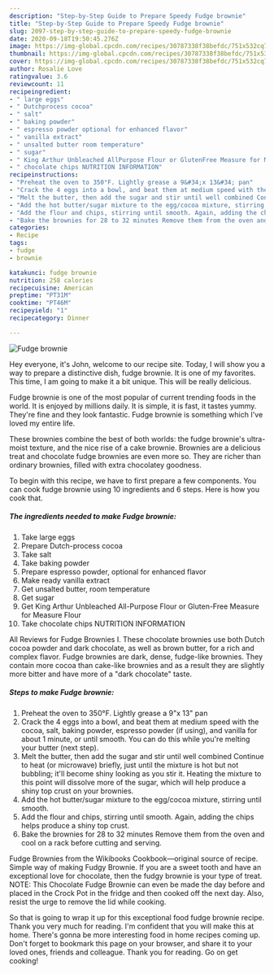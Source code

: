 ```yaml
---
description: "Step-by-Step Guide to Prepare Speedy Fudge brownie"
title: "Step-by-Step Guide to Prepare Speedy Fudge brownie"
slug: 2097-step-by-step-guide-to-prepare-speedy-fudge-brownie
date: 2020-09-18T19:50:45.276Z
image: https://img-global.cpcdn.com/recipes/30787338f38befdc/751x532cq70/fudge-brownie-recipe-main-photo.jpg
thumbnail: https://img-global.cpcdn.com/recipes/30787338f38befdc/751x532cq70/fudge-brownie-recipe-main-photo.jpg
cover: https://img-global.cpcdn.com/recipes/30787338f38befdc/751x532cq70/fudge-brownie-recipe-main-photo.jpg
author: Rosalie Love
ratingvalue: 3.6
reviewcount: 11
recipeingredient:
- " large eggs"
- " Dutchprocess cocoa"
- " salt"
- " baking powder"
- " espresso powder optional for enhanced flavor"
- " vanilla extract"
- " unsalted butter room temperature"
- " sugar"
- " King Arthur Unbleached AllPurpose Flour or GlutenFree Measure for Measure Flour"
- " chocolate chips NUTRITION INFORMATION"
recipeinstructions:
- "Preheat the oven to 350°F. Lightly grease a 9&#34;x 13&#34; pan"
- "Crack the 4 eggs into a bowl, and beat them at medium speed with the cocoa, salt, baking powder, espresso powder (if using), and vanilla for about 1 minute, or until smooth. You can do this while you&#39;re melting your butter (next step)."
- "Melt the butter, then add the sugar and stir until well combined Continue to heat (or microwave) briefly, just until the mixture is hot but not bubbling; it&#39;ll become shiny looking as you stir it. Heating the mixture to this point will dissolve more of the sugar, which will help produce a shiny top crust on your brownies."
- "Add the hot butter/sugar mixture to the egg/cocoa mixture, stirring until smooth."
- "Add the flour and chips, stirring until smooth. Again, adding the chips helps produce a shiny top crust."
- "Bake the brownies for 28 to 32 minutes Remove them from the oven and cool on a rack before cutting and serving."
categories:
- Recipe
tags:
- fudge
- brownie

katakunci: fudge brownie 
nutrition: 258 calories
recipecuisine: American
preptime: "PT31M"
cooktime: "PT46M"
recipeyield: "1"
recipecategory: Dinner

---
```



![Fudge brownie](https://img-global.cpcdn.com/recipes/30787338f38befdc/751x532cq70/fudge-brownie-recipe-main-photo.jpg)

Hey everyone, it's John, welcome to our recipe site. Today, I will show you a way to prepare a distinctive dish, fudge brownie. It is one of my favorites. This time, I am going to make it a bit unique. This will be really delicious.

Fudge brownie is one of the most popular of current trending foods in the world. It is enjoyed by millions daily. It is simple, it is fast, it tastes yummy. They're fine and they look fantastic. Fudge brownie is something which I've loved my entire life.

These brownies combine the best of both worlds: the fudge brownie&#39;s ultra-moist texture, and the nice rise of a cake brownie. Brownies are a delicious treat and chocolate fudge brownies are even more so. They are richer than ordinary brownies, filled with extra chocolatey goodness.


To begin with this recipe, we have to first prepare a few components. You can cook fudge brownie using 10 ingredients and 6 steps. Here is how you cook that.

<!--inarticleads1-->

##### The ingredients needed to make Fudge brownie:

1. Take  large eggs
1. Prepare  Dutch-process cocoa
1. Take  salt
1. Take  baking powder
1. Prepare  espresso powder, optional for enhanced flavor
1. Make ready  vanilla extract
1. Get  unsalted butter, room temperature
1. Get  sugar
1. Get  King Arthur Unbleached All-Purpose Flour or Gluten-Free Measure for Measure Flour
1. Take  chocolate chips NUTRITION INFORMATION


All Reviews for Fudge Brownies I. These chocolate brownies use both Dutch cocoa powder and dark chocolate, as well as brown butter, for a rich and complex flavor. Fudge brownies are dark, dense, fudge-like brownies. They contain more cocoa than cake-like brownies and as a result they are slightly more bitter and have more of a &#34;dark chocolate&#34; taste. 

<!--inarticleads2-->

##### Steps to make Fudge brownie:

1. Preheat the oven to 350°F. Lightly grease a 9&#34;x 13&#34; pan
1. Crack the 4 eggs into a bowl, and beat them at medium speed with the cocoa, salt, baking powder, espresso powder (if using), and vanilla for about 1 minute, or until smooth. You can do this while you&#39;re melting your butter (next step).
1. Melt the butter, then add the sugar and stir until well combined Continue to heat (or microwave) briefly, just until the mixture is hot but not bubbling; it&#39;ll become shiny looking as you stir it. Heating the mixture to this point will dissolve more of the sugar, which will help produce a shiny top crust on your brownies.
1. Add the hot butter/sugar mixture to the egg/cocoa mixture, stirring until smooth.
1. Add the flour and chips, stirring until smooth. Again, adding the chips helps produce a shiny top crust.
1. Bake the brownies for 28 to 32 minutes Remove them from the oven and cool on a rack before cutting and serving.


Fudge Brownies from the Wikibooks Cookbook—original source of recipe. Simple way of making Fudgy Brownie. If you are a sweet tooth and have an exceptional love for chocolate, then the fudgy brownie is your type of treat. NOTE: This Chocolate Fudge Brownie can even be made the day before and placed in the Crock Pot in the fridge and then cooked off the next day. Also, resist the urge to remove the lid while cooking. 

So that is going to wrap it up for this exceptional food fudge brownie recipe. Thank you very much for reading. I'm confident that you will make this at home. There's gonna be more interesting food in home recipes coming up. Don't forget to bookmark this page on your browser, and share it to your loved ones, friends and colleague. Thank you for reading. Go on get cooking!

